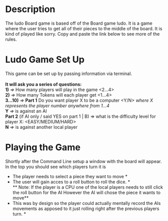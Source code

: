 # Description <br>

The ludo Board game is based off of the Board game ludo. It is a game where the user tries to get all of their pieces to the middle of the board. It is kind of played like sorry. Copy and paste the link below to see more of the rules. 

# Ludo Game Set Up
This game can be set up by passing information via terminal.<br><br>
**It will ask you a series of questions:** <br>
**1)** *=>* How many players will play in the game <2...4> <br>
**2)** *=>* How many Tokens will each player get <1...4> <br>
**3...10)** *=>* 
**Part 1**  Do you want player X to be a computer <Y/N> *where X represents the player number anywhere from 1...4* <br>
 **Y** *=>* is against an AI <br>
 **Part 2** (if AI only / said YES on part 1 | B) => what is the difficulty level for player X: <EASY/MEDIUM/HARD> <br>
 **N** *=>* is against another local player <br>

# Playing the Game
Shortly after the Command Line setup a window with the board will appear. <br>
In the top you should see which players turn it is <br>
* The player needs to select a piece they want to move * 
* The user will gain acces to a roll button to roll the dice. * <br>
** Note: If the player is a CPU one of the local players needs to still click the roll button for the AI However the AI will chose the piece it wants to move** <br>
* This was by design so the player could actually mentally record the AIs movements as apposed to it just rolling right after the previous players turn. *
